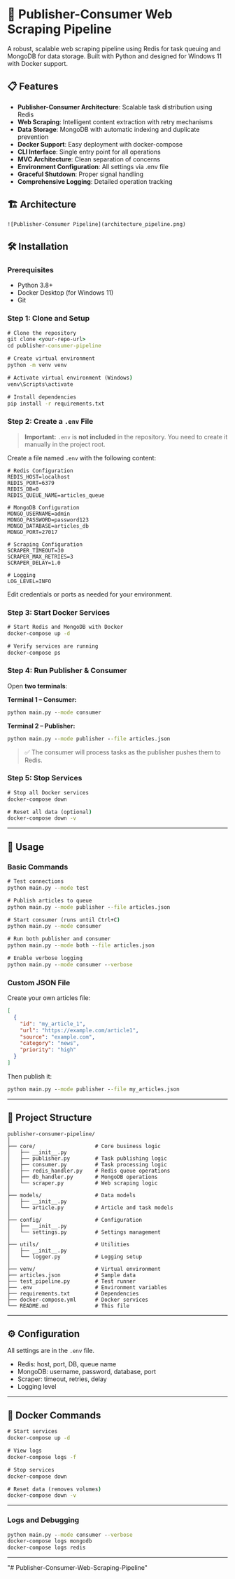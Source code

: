 # 🚀 Publisher-Consumer Web Scraping Pipeline

A robust, scalable web scraping pipeline using Redis for task queuing and MongoDB for data storage. Built with Python and designed for Windows 11 with Docker support.

## 📋 Features

* **Publisher-Consumer Architecture**: Scalable task distribution using Redis
* **Web Scraping**: Intelligent content extraction with retry mechanisms
* **Data Storage**: MongoDB with automatic indexing and duplicate prevention
* **Docker Support**: Easy deployment with docker-compose
* **CLI Interface**: Single entry point for all operations
* **MVC Architecture**: Clean separation of concerns
* **Environment Configuration**: All settings via .env file
* **Graceful Shutdown**: Proper signal handling
* **Comprehensive Logging**: Detailed operation tracking

## 🏗️ Architecture

```
![Publisher-Consumer Pipeline](architecture_pipeline.png)
```

## 🛠️ Installation

### Prerequisites

* Python 3.8+
* Docker Desktop (for Windows 11)
* Git

### Step 1: Clone and Setup

```cmd
# Clone the repository
git clone <your-repo-url>
cd publisher-consumer-pipeline

# Create virtual environment
python -m venv venv

# Activate virtual environment (Windows)
venv\Scripts\activate

# Install dependencies
pip install -r requirements.txt
```

### Step 2: Create a `.env` File

> **Important:** `.env` is **not included** in the repository.
> You need to create it manually in the project root.

Create a file named `.env` with the following content:

```env
# Redis Configuration
REDIS_HOST=localhost
REDIS_PORT=6379
REDIS_DB=0
REDIS_QUEUE_NAME=articles_queue

# MongoDB Configuration
MONGO_USERNAME=admin
MONGO_PASSWORD=password123
MONGO_DATABASE=articles_db
MONGO_PORT=27017

# Scraping Configuration
SCRAPER_TIMEOUT=30
SCRAPER_MAX_RETRIES=3
SCRAPER_DELAY=1.0

# Logging
LOG_LEVEL=INFO
```

Edit credentials or ports as needed for your environment.

### Step 3: Start Docker Services

```cmd
# Start Redis and MongoDB with Docker
docker-compose up -d

# Verify services are running
docker-compose ps
```

### Step 4: Run Publisher & Consumer

Open **two terminals**:

**Terminal 1 – Consumer:**

```cmd
python main.py --mode consumer
```

**Terminal 2 – Publisher:**

```cmd
python main.py --mode publisher --file articles.json
```

> ✅ The consumer will process tasks as the publisher pushes them to Redis.

### Step 5: Stop Services

```cmd
# Stop all Docker services
docker-compose down

# Reset all data (optional)
docker-compose down -v
```

---

## 🚀 Usage

### Basic Commands

```cmd
# Test connections
python main.py --mode test

# Publish articles to queue
python main.py --mode publisher --file articles.json

# Start consumer (runs until Ctrl+C)
python main.py --mode consumer

# Run both publisher and consumer
python main.py --mode both --file articles.json

# Enable verbose logging
python main.py --mode consumer --verbose
```

### Custom JSON File

Create your own articles file:

```json
[
  {
    "id": "my_article_1",
    "url": "https://example.com/article1",
    "source": "example.com",
    "category": "news",
    "priority": "high"
  }
]
```

Then publish it:

```cmd
python main.py --mode publisher --file my_articles.json
```

---

## 📁 Project Structure

```
publisher-consumer-pipeline/
│
├── core/                   # Core business logic
│   ├── __init__.py
│   ├── publisher.py        # Task publishing logic
│   ├── consumer.py         # Task processing logic
│   ├── redis_handler.py    # Redis queue operations
│   ├── db_handler.py       # MongoDB operations
│   └── scraper.py          # Web scraping logic
│
├── models/                 # Data models
│   ├── __init__.py
│   └── article.py          # Article and task models
│
├── config/                 # Configuration
│   ├── __init__.py
│   └── settings.py         # Settings management
│
├── utils/                  # Utilities
│   ├── __init__.py
│   └── logger.py           # Logging setup
│
├── venv/                   # Virtual environment
├── articles.json           # Sample data
├── test_pipeline.py        # Test runner
├── .env                    # Environment variables
├── requirements.txt        # Dependencies
├── docker-compose.yml      # Docker services
└── README.md               # This file
```

---

## ⚙️ Configuration

All settings are in the `.env` file.

* Redis: host, port, DB, queue name
* MongoDB: username, password, database, port
* Scraper: timeout, retries, delay
* Logging level

---

## 🐳 Docker Commands

```cmd
# Start services
docker-compose up -d

# View logs
docker-compose logs -f

# Stop services
docker-compose down

# Reset data (removes volumes)
docker-compose down -v
```

---


### Logs and Debugging

```cmd
python main.py --mode consumer --verbose
docker-compose logs mongodb
docker-compose logs redis
```

---


"# Publisher-Consumer-Web-Scraping-Pipeline" 

